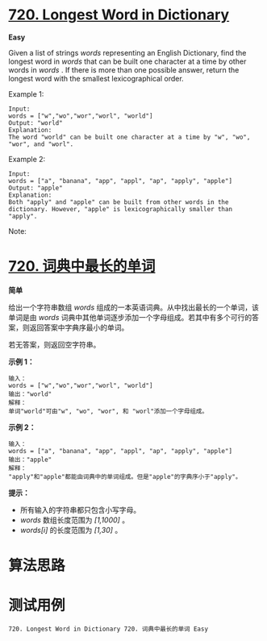 # [720. Longest Word in Dictionary][enTitle]

**Easy**

Given a list of strings  *words*  representing an English Dictionary, find the longest word in  *words*  that can be built one character at a time by other words in  *words* . If there is more than one possible answer, return the longest word with the smallest lexicographical order.

Example 1:

```
Input: 
words = ["w","wo","wor","worl", "world"]
Output: "world"
Explanation: 
The word "world" can be built one character at a time by "w", "wo", "wor", and "worl".

```



Example 2:

```
Input: 
words = ["a", "banana", "app", "appl", "ap", "apply", "apple"]
Output: "apple"
Explanation: 
Both "apply" and "apple" can be built from other words in the dictionary. However, "apple" is lexicographically smaller than "apply".

```



Note:







# [720. 词典中最长的单词][cnTitle]

**简单**

给出一个字符串数组 *words* 组成的一本英语词典。从中找出最长的一个单词，该单词是由 *words* 词典中其他单词逐步添加一个字母组成。若其中有多个可行的答案，则返回答案中字典序最小的单词。

若无答案，则返回空字符串。



**示例 1：** 

```
输入：
words = ["w","wo","wor","worl", "world"]
输出："world"
解释： 
单词"world"可由"w", "wo", "wor", 和 "worl"添加一个字母组成。

```

**示例 2：** 

```
输入：
words = ["a", "banana", "app", "appl", "ap", "apply", "apple"]
输出："apple"
解释：
"apply"和"apple"都能由词典中的单词组成。但是"apple"的字典序小于"apply"。

```



**提示：** 

- 所有输入的字符串都只包含小写字母。 
-  *words* 数组长度范围为 *[1,1000]* 。 
-  *words[i]* 的长度范围为 *[1,30]* 。




# 算法思路

# 测试用例
```
720. Longest Word in Dictionary 720. 词典中最长的单词 Easy
```

[enTitle]: https://leetcode.com/problems/longest-word-in-dictionary/
[cnTitle]: https://leetcode-cn.com/problems/longest-word-in-dictionary/
